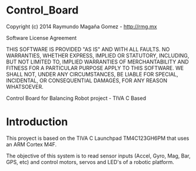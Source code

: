 Control_Board
=============
Copyright (c) 2014 Raymundo Magaña Gomez - http://rmg.mx

Software License Agreement

THIS SOFTWARE IS PROVIDED "AS IS" AND WITH ALL FAULTS.
NO WARRANTIES, WHETHER EXPRESS, IMPLIED OR STATUTORY, INCLUDING, BUT
NOT LIMITED TO, IMPLIED WARRANTIES OF MERCHANTABILITY AND FITNESS FOR
A PARTICULAR PURPOSE APPLY TO THIS SOFTWARE. WE SHALL NOT, UNDER ANY
CIRCUMSTANCES, BE LIABLE FOR SPECIAL, INCIDENTAL, OR CONSEQUENTIAL
DAMAGES, FOR ANY REASON WHATSOEVER.


Control Board for Balancing Robot project - TIVA C Based

Introduction
=============
This proyect is based on the TIVA C Launchpad TM4C123GH6PM that uses an ARM Cortex M4F.

The objective of this system is to read sensor inputs (Accel, Gyro, Mag, Bar, GPS, etc) and control motors, servos and LED's
of a robotic platform.
